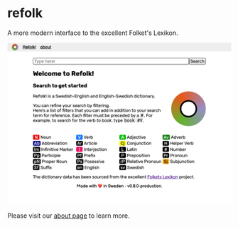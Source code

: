 # refolk
A more modern interface to the excellent Folket's Lexikon.

![screenshot](https://github.com/serverhiccups/refolk/blob/master/screenshot.png?raw=true)

Please visit our [about page](https://refolk.hiccup01.com/#!/about) to learn more.